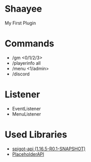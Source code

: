 # Shaayee
My First Plugin

# Commands
* /gm <0/1/2/3> <Player>
* /playerinfo all <Player>
* /menu <1/admin>
* /discord

# Listener
* EventListener
* MenuListener

# Used Libraries
* [spigot-api (1.16.5-R0.1-SNAPSHOT)](https://hub.spigotmc.org/stash/projects/SPIGOT/repos/spigot/browse)
* [PlaceholderAPI](https://www.spigotmc.org/resources/placeholderapi.6245/)
